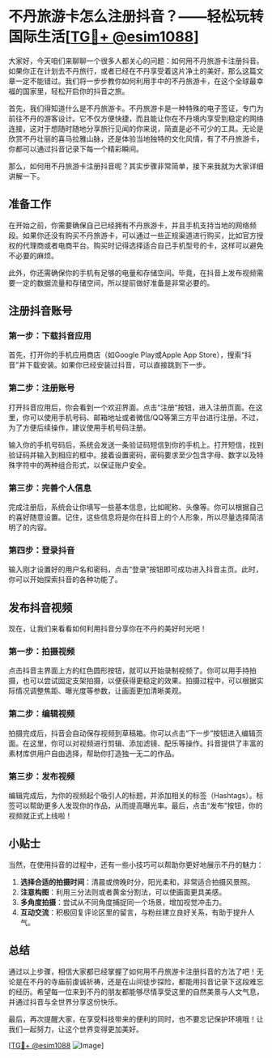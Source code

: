 # 不丹旅游卡怎么注册抖音？——轻松玩转国际生活[[TG💪+ @esim1088](https://t.me/s/esim1088)]

大家好，今天咱们来聊聊一个很多人都关心的问题：如何用不丹旅游卡注册抖音。如果你正在计划去不丹旅行，或者已经在不丹享受着这片净土的美好，那么这篇文章一定不能错过。我们将一步步教你如何利用手中的不丹旅游卡，在这个全球最幸福的国家里，轻松开启你的抖音之旅。

首先，我们得知道什么是不丹旅游卡。不丹旅游卡是一种特殊的电子签证，专门为前往不丹的游客设计。它不仅方便快捷，而且能让你在不丹境内享受到稳定的网络连接，这对于想随时随地分享旅行见闻的你来说，简直是必不可少的工具。无论是欣赏不丹壮丽的喜马拉雅山脉，还是体验当地独特的文化风情，有了不丹旅游卡，你都可以通过抖音记录下每一个精彩瞬间。

那么，如何用不丹旅游卡注册抖音呢？其实步骤非常简单，接下来我就为大家详细讲解一下。

## 准备工作

在开始之前，你需要确保自己已经拥有不丹旅游卡，并且手机支持当地的网络频段。如果你还没有购买不丹旅游卡，可以通过一些正规渠道进行购买，比如官方授权的代理商或者电商平台。购买时记得选择适合自己手机型号的卡，这样可以避免不必要的麻烦。

此外，你还需确保你的手机有足够的电量和存储空间。毕竟，在抖音上发布视频需要一定的数据流量和存储空间，所以提前做好准备是非常必要的。

## 注册抖音账号

### 第一步：下载抖音应用

首先，打开你的手机应用商店（如Google Play或Apple App Store），搜索“抖音”并下载安装。如果你已经安装过抖音，可以直接跳到下一步。

### 第二步：注册账号

打开抖音应用后，你会看到一个欢迎界面。点击“注册”按钮，进入注册页面。在这里，你可以使用手机号码、邮箱地址或者微信/QQ等第三方平台进行注册。不过，为了方便后续操作，建议使用手机号码注册。

输入你的手机号码后，系统会发送一条验证码短信到你的手机上。打开短信，找到验证码并输入到相应的框中。接着设置密码，密码要求至少包含字母、数字以及特殊字符中的两种组合形式，以保证账户安全。

### 第三步：完善个人信息

完成注册后，系统会让你填写一些基本信息，比如昵称、头像等。你可以根据自己的喜好随意设置。记住，这些信息将是你在抖音上的个人形象，所以尽量选择简洁明了的内容。

### 第四步：登录抖音

输入刚才设置好的用户名和密码，点击“登录”按钮即可成功进入抖音主页。此时，你可以开始探索抖音的各种功能了。

## 发布抖音视频

现在，让我们来看看如何利用抖音分享你在不丹的美好时光吧！

### 第一步：拍摄视频

点击抖音主界面上方的红色圆形按钮，就可以开始录制视频了。你可以用手持拍摄，也可以尝试固定支架拍摄，以便获得更稳定的效果。拍摄过程中，可以根据实际情况调整焦距、曝光度等参数，让画面更加清晰美观。

### 第二步：编辑视频

拍摄完成后，抖音会自动保存视频到草稿箱。你可以点击“下一步”按钮进入编辑页面。在这里，你可以对视频进行剪辑、添加滤镜、配乐等操作。抖音提供了丰富的素材库供用户自由选择，帮助你打造独一无二的作品。

### 第三步：发布视频

编辑完成后，为你的视频起个吸引人的标题，并添加相关的标签（Hashtags）。标签可以帮助更多人发现你的作品，从而提高曝光率。最后，点击“发布”按钮，你的视频就正式上线啦！

## 小贴士

当然，在使用抖音的过程中，还有一些小技巧可以帮助你更好地展示不丹的魅力：

1. **选择合适的拍摄时间**：清晨或傍晚时分，阳光柔和，非常适合拍摄风景照。
2. **注意构图**：利用三分法则或者黄金分割法，可以使画面更具美感。
3. **多角度拍摄**：尝试从不同角度捕捉同一个场景，增加视觉冲击力。
4. **互动交流**：积极回复评论区里的留言，与粉丝建立良好关系，有助于提升人气。

## 总结

通过以上步骤，相信大家都已经掌握了如何用不丹旅游卡注册抖音的方法了吧！无论是在不丹的寺庙前虔诚祈祷，还是在山间徒步探险，都能用抖音记录下这段难忘的经历。希望每一位来到不丹的朋友都能够尽情享受这里的自然美景与人文气息，并通过抖音与全世界分享这份快乐。

最后，再次提醒大家，在享受科技带来的便利的同时，也不要忘记保护环境哦！让我们一起努力，让这个世界变得更加美好。

[[TG💪+ @esim1088](https://t.me/s/esim1088) ![Image](https://i.postimg.cc/4NQfJmqS/Snipaste-2025-05-13-00-14-12.png)]